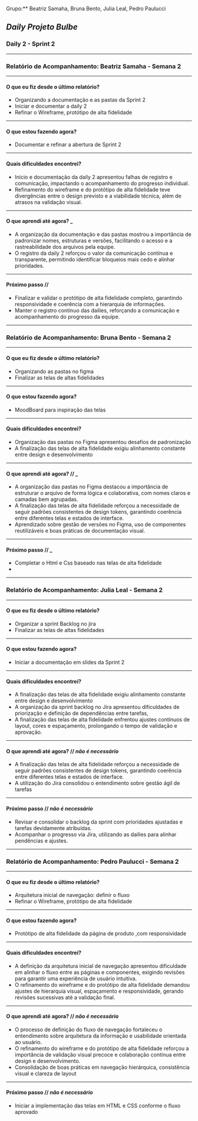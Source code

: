 Grupo:** Beatriz Samaha, Bruna Bento, Julia Leal, Pedro Paulucci  
## *Daily Projeto Bulbe*

### Daily 2 - Sprint 2

---

### **Relatório de Acompanhamento: Beatriz Samaha - Semana 2**

---

#### **O que eu fiz desde o último relatório?**

- Organizando a documentação e as pastas da Sprint 2
- Iniciar e documentar a daily 2
- Refinar o Wireframe, protótipo de alta fidelidade

---

#### **O que estou fazendo agora?**

-  Documentar e refinar a abertura de Sprint 2

---

#### **Quais dificuldades encontrei?**

- Início e documentação da daily 2 apresentou falhas de registro e comunicação, impactando o acompanhamento do progresso individual.
- Refinamento do wireframe e do protótipo de alta fidelidade teve divergências entre o design previsto e a viabilidade técnica, além de atrasos na validação visual.

---

#### **O que aprendi até agora?** _

- A organização da documentação e das pastas mostrou a importância de padronizar nomes, estruturas e versões, facilitando o acesso e a rastreabilidade dos arquivos pela equipe.
- O registro da daily 2 reforçou o valor da comunicação contínua e transparente, permitindo identificar bloqueios mais cedo e alinhar prioridades.

---

#### **Próximo passo //**

- Finalizar e validar o protótipo de alta fidelidade completo, garantindo responsividade e coerência com a hierarquia de informações.
- Manter o registro contínuo das dailies, reforçando a comunicação e acompanhamento do progresso da equipe.

---





### **Relatório de Acompanhamento: Bruna Bento - Semana 2**

---

#### **O que eu fiz desde o último relatório?**

- Organizando as pastas no figma 
- Finalizar as telas de altas fidelidades 


---

#### **O que estou fazendo agora?**

- MoodBoard para inspiração das telas

---

#### **Quais dificuldades encontrei?**

-  Organização das pastas no Figma apresentou desafios de padronização
-  A finalização das telas de alta fidelidade exigiu alinhamento constante entre design e desenvolvimento

---

#### **O que aprendi até agora? //** _

- A organização das pastas no Figma destacou a importância de estruturar o arquivo de forma lógica e colaborativa, com nomes claros e camadas bem agrupadas.
- A finalização das telas de alta fidelidade reforçou a necessidade de seguir padrões consistentes de design tokens, garantindo coerência entre diferentes telas e estados de interface.
- Aprendizado sobre gestão de versões no Figma, uso de componentes reutilizáveis e boas práticas de documentação visual.

---

#### **Próximo passo //** _

- Completar o Html e Css baseado nas telas de alta fidelidade
- 

---




### **Relatório de Acompanhamento: Julia Leal - Semana 2**

---

#### **O que eu fiz desde o último relatório?**

- Organizar a sprint Backlog no jira 
- Finalizar as telas de altas fidelidades 

---

#### **O que estou fazendo agora?**

- Iniciar a documentação em slides da Sprint 2


---

#### **Quais dificuldades encontrei?**

-  A finalização das telas de alta fidelidade exigiu alinhamento constante entre design e desenvolvimento
-  A organização da sprint backlog no Jira apresentou dificuldades de priorização e definição de dependências entre tarefas,
-  A finalização das telas de alta fidelidade enfrentou ajustes contínuos de layout, cores e espaçamento, prolongando o tempo de validação e aprovação.
---

#### **O que aprendi até agora? //** _**não é necessário**_

- A finalização das telas de alta fidelidade reforçou a necessidade de seguir padrões consistentes de design tokens, garantindo coerência entre diferentes telas e estados de interface.
- A utilização do Jira consolidou o entendimento sobre gestão ágil de tarefas

---

#### **Próximo passo //** _**não é necessário**_

- Revisar e consolidar o backlog da sprint com prioridades ajustadas e tarefas devidamente atribuídas.
- Acompanhar o progresso via Jira, utilizando as dailies para alinhar pendências e ajustes.
---





### **Relatório de Acompanhamento: Pedro Paulucci - Semana 2**

---

#### **O que eu fiz desde o último relatório?**

- Arquitetura inicial de navegação: definir o fluxo
- Refinar o Wireframe, protótipo de alta fidelidade

---

#### **O que estou fazendo agora?**

- Protótipo de alta fidelidade da página de produto ,com responsividade

---

#### **Quais dificuldades encontrei?**

- A definição da arquitetura inicial de navegação apresentou dificuldade em alinhar o fluxo entre as páginas e componentes, exigindo revisões para garantir uma experiência de usuário intuitiva.
- O refinamento do wireframe e do protótipo de alta fidelidade demandou ajustes de hierarquia visual, espaçamento e responsividade, gerando revisões sucessivas até a validação final.

---

#### **O que aprendi até agora? //** _**não é necessário**_

- O processo de definição do fluxo de navegação fortaleceu o entendimento sobre arquitetura da informação e usabilidade orientada ao usuário. 
- O refinamento do wireframe e do protótipo de alta fidelidade reforçou a importância de validação visual precoce e colaboração contínua entre design e desenvolvimento.
- Consolidação de boas práticas em navegação hierárquica, consistência visual e clareza de layout

---

#### **Próximo passo //** _**não é necessário**_

- Iniciar a implementação das telas em HTML e CSS conforme o fluxo aprovado

